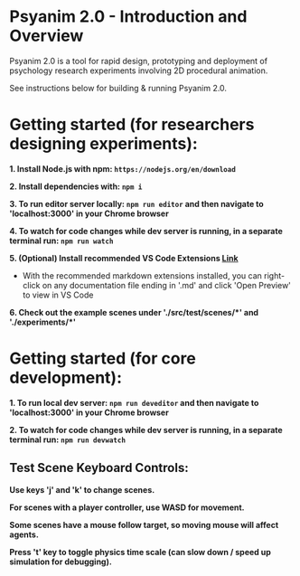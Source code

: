# Psyanim 2.0 - Introduction and Overview

Psyanim 2.0 is a tool for rapid design, prototyping and deployment of psychology research experiments involving 2D procedural animation.

See instructions below for building & running Psyanim 2.0.

# Getting started (for researchers designing experiments):

**1. Install Node.js with npm: `https://nodejs.org/en/download`**

**2. Install dependencies with: `npm i`**

**3. To run editor server locally: `npm run editor` and then navigate to 'localhost:3000' in your Chrome browser**

**4. To watch for code changes while dev server is running, in a separate terminal run: `npm run watch`**

**5. (Optional) Install recommended VS Code Extensions [Link](./docs/helpful_vscode_extensions.md)**

- With the recommended markdown extensions installed, you can right-click on any documentation file ending in '.md' and click 'Open Preview' to view in VS Code

**6. Check out the example scenes under './src/test/scenes/\*' and './experiments/\*'**

# Getting started (for core development):

**1. To run local dev server: `npm run deveditor` and then navigate to 'localhost:3000' in your Chrome browser**

**2. To watch for code changes while dev server is running, in a separate terminal run: `npm run devwatch`**

## Test Scene Keyboard Controls:

**Use keys 'j' and 'k' to change scenes.**

**For scenes with a player controller, use WASD for movement.**

**Some scenes have a mouse follow target, so moving mouse will affect agents.**

**Press 't' key to toggle physics time scale (can slow down / speed up simulation for debugging).**